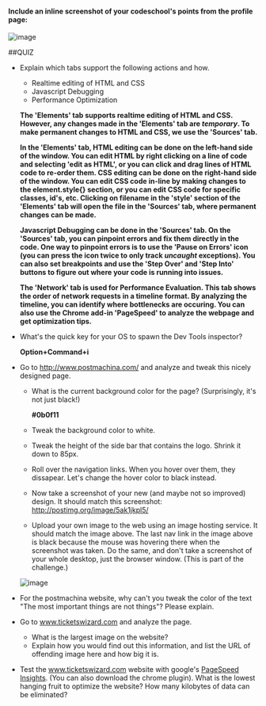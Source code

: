 #### Include an inline screenshot of your codeschool's points from the profile page:

![image](http://i4.minus.com/ibmUJVcFqwX9bG.png)

##QUIZ
* Explain which tabs support the following actions and how.
  * Realtime editing of HTML and CSS 
  * Javascript Debugging
  * Performance Optimization
  
  **The 'Elements' tab supports realtime editing of HTML and CSS. However, any changes made in the 'Elements' tab are *temporary*. To make permanent changes to HTML and CSS, we use the 'Sources' tab.**
  
  **In the 'Elements' tab, HTML editing can be done on the left-hand side of the window. You can edit HTML by right clicking on a line of code and selecting 'edit as HTML', or you can click and drag lines of HTML code to re-order them. CSS editing can be done on the right-hand side of the window. You can edit CSS code in-line by making changes to the element.style{} section, or you can edit CSS code for specific classes, id's, etc. Clicking on filename in the 'style' section of the 'Elements' tab will open the file in the 'Sources' tab, where permanent changes can be made.** 
  
  
  **Javascript Debugging can be done in the 'Sources' tab. On the 'Sources' tab, you can pinpoint errors and fix them directly in the code. One way to pinpoint errors is to use the 'Pause on Errors' icon (you can press the icon twice to only track *uncaught* exceptions). You can also set breakpoints and use the 'Step Over' and 'Step Into' buttons to figure out where your code is running into issues.**
  
  **The 'Network' tab is used for Performance Evaluation. This tab shows the order of network requests in a timeline format. By analyzing the timeline, you can identify where bottlenecks are occuring. You can also use the Chrome add-in 'PageSpeed' to analyze the webpage and get optimization tips.**

* What's the quick key for your OS to spawn the Dev Tools inspector?
	  
	**Option+Command+i**

* Go to http://www.postmachina.com/ and analyze and tweak this nicely designed page.
  * What is the current background color for the page?  (Surprisingly, it's not just black!)
  
  	**#0b0f11**
  * Tweak the background color to white.
  * Tweak the height of the side bar that contains the logo.  Shrink it down to 85px.
  * Roll over the navigation links.  When you hover over them, they dissapear.  Let's change the hover color to black instead.
  * Now take a screenshot of your new (and maybe not so improved) design.  It should match this screenshot: http://postimg.org/image/5ak1jkpl5/
  * Upload your own image to the web using an image hosting service.  It should match the image above. The last nav link in the image above is black because the mouse was hovering there when the screenshot was taken. Do the same, and don't take a screenshot of your whole desktop, just the browser window. (This is part of the challenge.)
  
  ![image](http://i7.minus.com/ibkEGew6SOhEpw.png)

* For the postmachina website, why can't you tweak the color of the text "The most important things are not things"?  Please explain.

* Go to www.ticketswizard.com and analyze the page.  
  * What is the largest image on the website? 
  * Explain how you would find out this information, and list the URL of offending image here and how big it is.

* Test the www.ticketswizard.com website with google's [PageSpeed Insights](http://www.ticketswizard.com/).  (You can also download the chrome plugin).  What is the lowest hanging fruit to optimize the website?  How many kilobytes of data can be eliminated?